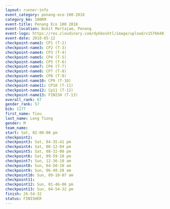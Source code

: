 ```yaml
--- 
layout: runner-info 
event_category: penang-eco-100-2018 
category_km: 100KM 
event-title: Penang Eco 100 2018 
event-location: Bukit Mertajam, Penang 
event-logo: https://res.cloudinary.com/dykbosktl/image/upload/v1576648106/Logo/Logo_lovxhg.jpg 
event-date: 2018-05-12 
checkpoint-name2: CP1 (T-2) 
checkpoint-name3: CP2 (T-3) 
checkpoint-name4: CP3 (T-4) 
checkpoint-name5: CP4 (T-5) 
checkpoint-name6: CP5 (T-6) 
checkpoint-name7: CP6 (T-7) 
checkpoint-name8: CP7 (T-8) 
checkpoint-name9: CP8 (T-9) 
checkpoint-name10: CP9 (T-10) 
checkpoint-name11: CP10 (T-11) 
checkpoint-name12: Cp11 (T-12) 
checkpoint-name13: FINISH (T-13) 
overall_rank: 67
gender_rank: 57
bib: 1177
first_name: Tiou
last_name: Leng Tiong
gender: M
team_name: 
start: Sat, 02-00-00 pm
checkpoint2: 
checkpoint3: Sat, 04-35-41 pm
checkpoint4: Sat, 06-12-04 pm
checkpoint5: Sat, 08-32-00 pm
checkpoint6: Sat, 09-59-10 pm
checkpoint7: Sun, 12-36-10 am
checkpoint8: Sun, 04-50-10 am
checkpoint9: Sun, 06-48-28 am
checkpoint10: Sun, 09-10-07 am
checkpoint11: 
checkpoint12: Sun, 01-46-06 pm
checkpoint13: Sun, 04-54-32 pm
finish: 26-54-32
status: FINISHER
--- 
```

